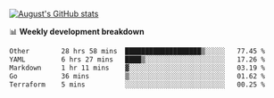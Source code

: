 
[![August's GitHub stats](https://github-readme-stats.vercel.app/api?username=zou-weidong&show_icons=true&theme=radical)](https://github.com/zou-weidong)


📊 **Weekly development breakdown**
<!--START_SECTION:waka-->

```txt
Other        28 hrs 58 mins  ███████████████████▒░░░░░   77.45 %
YAML         6 hrs 27 mins   ████▒░░░░░░░░░░░░░░░░░░░░   17.26 %
Markdown     1 hr 11 mins    ▓░░░░░░░░░░░░░░░░░░░░░░░░   03.19 %
Go           36 mins         ▒░░░░░░░░░░░░░░░░░░░░░░░░   01.62 %
Terraform    5 mins          ░░░░░░░░░░░░░░░░░░░░░░░░░   00.25 %
```

<!--END_SECTION:waka-->
